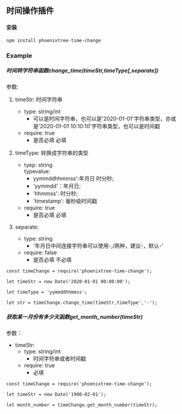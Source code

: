 ## 时间操作插件

#### 安装
```
npm install phoenixtree-time-change
```
### Example
##### 时间转字符串函数change_time(timeStr,timeType[,separate])
参数:  

1. timeStr: 时间字符串  
    - type: string/int  
        - 可以是时间字符串，也可以是'2020-01-01'字符串类型，亦或是'2020-01-01 10:10:10'字符串类型，也可以是时间戳  
    - require: true  
        - 是否必填 必填

2. timeType: 转换成字符串的类型  
    - tyep: string  
        typevalue:  
        - yymmddhhmmss':年月日 时分秒;  
        - 'yymmdd'：年月日;  
        - 'hhmmss': 时分秒;  
        - 'timestamp': 毫秒级时间戳    
    - require: true  
        - 是否必填 必填   

3. separate:  
    - type: string  
        - '年月日中间连接字符串可以使用-,/两种，建议-，默认-'  
    - require: false
        - 是否必填 不必填  

```
const timeChange = require('phoenixtree-time-change');  

let timeStr = new Date('2020-01-01 00:00:00');  

let timeType = 'yymmddhhmmss';  

let str = timeChange.change_time(timeStr,timeType','-');  
```

##### 获取某一月份有多少天函数get_month_number(timeStr)
参数： 

- timeStr: 
    - type: string/int
        - 时间字符串或者时间戳
    - require: true
        - 必填

```
const timeChange = require('phoenixtree-time-change');  

let timeStr = new Date('1900-02-01');

let month_number = timeChange.get_month_number(timeStr); 
```